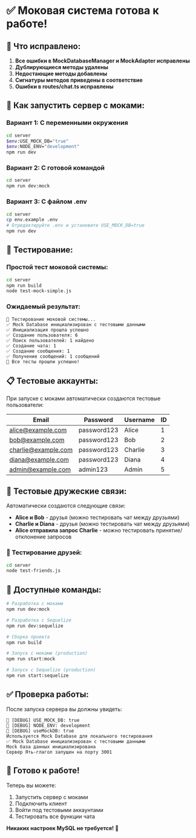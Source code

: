 # ✅ Моковая система готова к работе!

## 🎉 Что исправлено:

1. **Все ошибки в MockDatabaseManager и MockAdapter исправлены**
2. **Дублирующиеся методы удалены**
3. **Недостающие методы добавлены**
4. **Сигнатуры методов приведены в соответствие**
5. **Ошибки в routes/chat.ts исправлены**

## 🚀 Как запустить сервер с моками:

### Вариант 1: С переменными окружения

```bash
cd server
$env:USE_MOCK_DB="true"
$env:NODE_ENV="development"
npm run dev
```

### Вариант 2: С готовой командой

```bash
cd server
npm run dev:mock
```

### Вариант 3: С файлом .env

```bash
cd server
cp env.example .env
# Отредактируйте .env и установите USE_MOCK_DB=true
npm run dev
```

## 🧪 Тестирование:

### Простой тест моковой системы:

```bash
cd server
npm run build
node test-mock-simple.js
```

### Ожидаемый результат:

```
🧪 Тестирование моковой системы...
✅ Mock Database инициализирован с тестовыми данными
✅ Инициализация прошла успешно
✅ Создание пользователя: 6
✅ Поиск пользователей: 1 найдено
✅ Создание чата: 1
✅ Создание сообщения: 1
✅ Получение сообщений: 1 сообщений
🎉 Все тесты прошли успешно!
```

## 📋 Тестовые аккаунты:

При запуске с моками автоматически создаются тестовые пользователи:

| Email               | Password    | Username | ID  |
| ------------------- | ----------- | -------- | --- |
| alice@example.com   | password123 | Alice    | 1   |
| bob@example.com     | password123 | Bob      | 2   |
| charlie@example.com | password123 | Charlie  | 3   |
| diana@example.com   | password123 | Diana    | 4   |
| admin@example.com   | admin123    | Admin    | 5   |

## 👥 Тестовые дружеские связи:

Автоматически создаются следующие связи:

- **Alice и Bob** - друзья (можно тестировать чат между друзьями)
- **Charlie и Diana** - друзья (можно тестировать чат между друзьями)
- **Alice отправила запрос Charlie** - можно тестировать принятие/отклонение запросов

### 🧪 Тестирование друзей:

```bash
cd server
node test-friends.js
```

## 🔧 Доступные команды:

```bash
# Разработка с моками
npm run dev:mock

# Разработка с Sequelize
npm run dev:sequelize

# Сборка проекта
npm run build

# Запуск с моками (production)
npm run start:mock

# Запуск с Sequelize (production)
npm run start:sequelize
```

## ✅ Проверка работы:

После запуска сервера вы должны увидеть:

```
🔧 [DEBUG] USE_MOCK_DB: true
🔧 [DEBUG] NODE_ENV: development
🔧 [DEBUG] useMockDB: true
Используется Mock Database для локального тестирования
✅ Mock Database инициализирован с тестовыми данными
Mock база данных инициализирована
Сервер Ять-глагол запущен на порту 3001
```

## 🎯 Готово к работе!

Теперь вы можете:

1. Запустить сервер с моками
2. Подключить клиент
3. Войти под тестовыми аккаунтами
4. Тестировать все функции чата

**Никаких настроек MySQL не требуется!** 🚀
